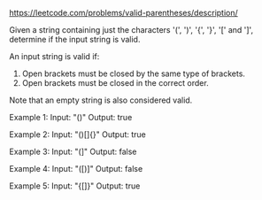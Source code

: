 https://leetcode.com/problems/valid-parentheses/description/

Given a string containing just the characters '(', ')', '{', '}', '[' and ']', determine if the input string is valid.

An input string is valid if:

1. Open brackets must be closed by the same type of brackets.
2. Open brackets must be closed in the correct order.

Note that an empty string is also considered valid.

Example 1:
  Input: "()"
  Output: true

Example 2:
  Input: "()[]{}"
  Output: true

Example 3:
  Input: "(]"
  Output: false

Example 4:
  Input: "([)]"
  Output: false

Example 5:
  Input: "{[]}"
  Output: true
